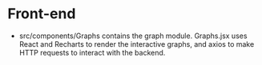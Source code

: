 # Front-end
* src/components/Graphs contains the graph module. Graphs.jsx uses React and Recharts to render the interactive graphs, and 
axios to make HTTP requests to interact with the backend.
